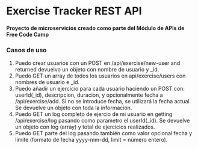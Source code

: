 # Exercise Tracker REST API

#### Proyecto de microservicios creado como parte del Módulo de APIs de Free Code Camp

### Casos de uso

1. Puedo crear usuarios con un POST en /api/exercise/new-user and returned devuelvo un objeto con nombre de usuario y _id.
2. Puedo GET un array de todos los usuarios en api/exercise/users con nombres de usuario e _id.
3. Puedo añadir un ejercicio para cada usuario haciendo un POST con: userId(_id), descripcion, duracion, y opcionalmente fecha a /api/exercise/add. Si no se introduce fecha, se utilizará la fecha actual. Se devuelve un objeto con toda la información.
4. Puedo GET un log completo de ejercio de mi usuario en getting /api/exercise/log pasando como parametro el userId(_id). Se devuelve un objeto con log (array) y total de ejercicios realizados.
5. Puedo GET parte del log pasando también como valor opcional fecha y limite (formato de fecha yyyy-mm-dd, limit = número entero).
